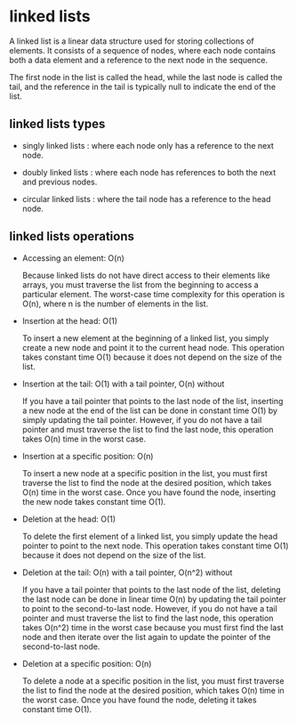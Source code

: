 # linked lists

A linked list is a linear data structure used for storing collections of elements. It consists of a sequence of nodes, where each node contains both a data element and a reference to the next node in the sequence.

The first node in the list is called the head, while the last node is called the tail, and the reference in the tail is typically null to indicate the end of the list.


## linked lists types

* singly linked lists : 
where each node only has a reference to the next node.

* doubly linked lists : 
where each node has references to both the next and previous nodes.

* circular linked lists : 
where the tail node has a reference to the head node.

## linked lists operations

* Accessing an element: O(n)

    Because linked lists do not have direct access to their elements like arrays, you must traverse the list from the beginning to access a particular element. The worst-case time complexity for this operation is O(n), where n is the number of elements in the list.

* Insertion at the head: O(1)

    To insert a new element at the beginning of a linked list, you simply create a new node and point it to the current head node. This operation takes constant time O(1) because it does not depend on the size of the list.

* Insertion at the tail: O(1) with a tail pointer, O(n) without

    If you have a tail pointer that points to the last node of the list, inserting a new node at the end of the list can be done in constant time O(1) by simply updating the tail pointer. However, if you do not have a tail pointer and must traverse the list to find the last node, this operation takes O(n) time in the worst case.

* Insertion at a specific position: O(n)

    To insert a new node at a specific position in the list, you must first traverse the list to find the node at the desired position, which takes O(n) time in the worst case. Once you have found the node, inserting the new node takes constant time O(1).

* Deletion at the head: O(1)

    To delete the first element of a linked list, you simply update the head pointer to point to the next node. This operation takes constant time O(1) because it does not depend on the size of the list.

* Deletion at the tail: O(n) with a tail pointer, O(n^2) without

    If you have a tail pointer that points to the last node of the list, deleting the last node can be done in linear time O(n) by updating the tail pointer to point to the second-to-last node. However, if you do not have a tail pointer and must traverse the list to find the last node, this operation takes O(n^2) time in the worst case because you must first find the last node and then iterate over the list again to update the pointer of the second-to-last node.

* Deletion at a specific position: O(n)

    To delete a node at a specific position in the list, you must first traverse the list to find the node at the desired position, which takes O(n) time in the worst case. Once you have found the node, deleting it takes constant time O(1).
